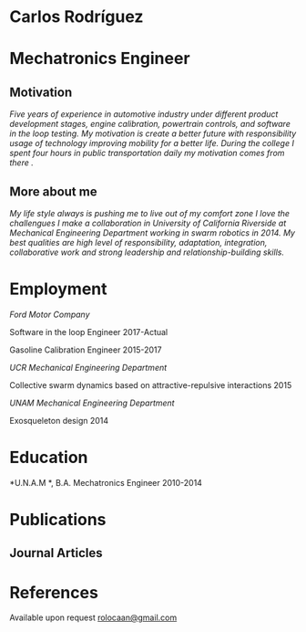 # Carlos Rodríguez
# Mechatronics Engineer

## Motivation
*Five years of experience in automotive industry under different product development stages, engine calibration, powertrain controls, and software in the loop testing.
My motivation is create a better future with responsibility usage of technology improving mobility for a better life. During the college I spent four hours in public transportation daily my motivation comes from there .*

## More about me

*My life style always is pushing me to live out of my comfort zone I love the challengues I make a collaboration  in University of California Riverside at Mechanical Engineering Department working in swarm robotics in 2014. My  best qualities are high level of responsibility, adaptation, integration, collaborative work and strong leadership and relationship-building skills.*

# Employment

*Ford Motor Company*

Software in the loop Engineer 2017-Actual

Gasoline Calibration Engineer 2015-2017

*UCR Mechanical Engineering Department*

Collective swarm dynamics based on attractive-repulsive interactions 2015

*UNAM Mechanical Engineering Department*

Exosqueleton design  2014


# Education

*U.N.A.M *, B.A. Mechatronics Engineer 2010-2014


# Publications

## Journal Articles



# References

Available upon request rolocaan@gmail.com
